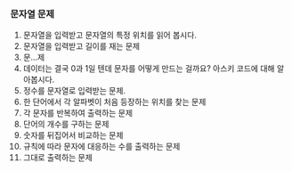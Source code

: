 ### 문자열 문제
01. 문자열을 입력받고 문자열의 특정 위치를 읽어 봅시다.
02. 문자열을 입력받고 길이를 재는 문제
03. 문...제
04. 데이터는 결국 0과 1일 텐데 문자를 어떻게 만드는 걸까요? 아스키 코드에 대해 알아봅시다.
05. 정수를 문자열로 입력받는 문제.
06. 한 단어에서 각 알파벳이 처음 등장하는 위치를 찾는 문제
07. 각 문자를 반복하여 출력하는 문제
08. 단어의 개수를 구하는 문제
09. 숫자를 뒤집어서 비교하는 문제
10. 규칙에 따라 문자에 대응하는 수를 출력하는 문제
11. 그대로 출력하는 문제
